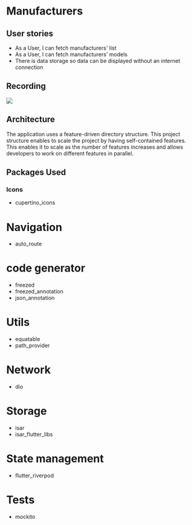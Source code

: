 # Manufacturers

## User stories

- As a User, I can fetch manufacturers' list
- As a User, I can fetch manufacturers' models
- There is data storage so data can be displayed without an internet connection

## Recording

![](app_demo.gif)

## Architecture

The application uses a feature-driven directory structure. This project structure enables to scale the project by having self-contained features. This enables it to scale as the number of features increases and allows developers to work on different features in parallel.

## Packages Used
  ### Icons
  - cupertino_icons
  
  # Navigation
  - auto_route

  # code generator
  - freezed
  - freezed_annotation
  - json_annotation

  # Utils
  - equatable
  - path_provider

  # Network
  - dio

  # Storage
  - isar
  - isar_flutter_libs

  # State management
  - flutter_riverpod

  # Tests
  - mockito
